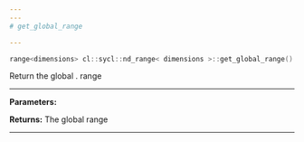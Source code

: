 ```yaml
---
---
# get_global_range

---
```


```cpp
range<dimensions> cl::sycl::nd_range< dimensions >::get_global_range() const
```


Return the global . range


---
**Parameters:**

**Returns:** The global range 

---
